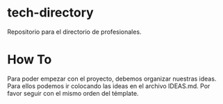 # tech-directory
Repositorio para el directorio de profesionales.

# How To
Para poder empezar con el proyecto, debemos organizar nuestras ideas. Para ellos podemos ir colocando las ideas en el archivo IDEAS.md. Por favor seguir con el mismo orden del témplate.
